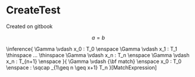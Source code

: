 # CreateTest

Created on gitbook

$$
a = b
$$


\inference{ \Gamma \vdash x_0 : T_0 \enspace \Gamma \vdash x_1 : T_1 \thinspace ... \thinspace \Gamma \vdash x_n : T_n \enspace \Gamma \vdash x_n : T_{n+1} \enspace }{ \Gamma \vdash {\bf match} \enspace x_0 : T_0 \enspace : \sqcap _{1\geq n \geq x+1} T_n }[MatchExpression]



